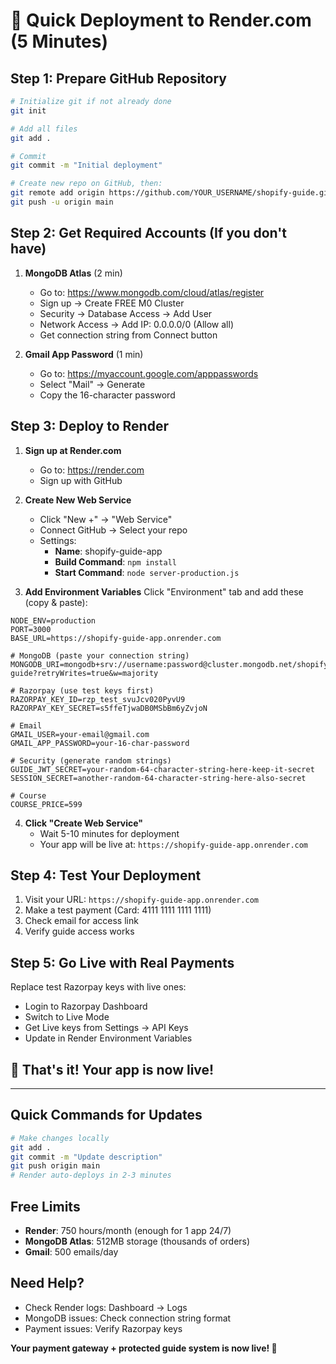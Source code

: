 # 🚀 Quick Deployment to Render.com (5 Minutes)

## Step 1: Prepare GitHub Repository

```bash
# Initialize git if not already done
git init

# Add all files
git add .

# Commit
git commit -m "Initial deployment"

# Create new repo on GitHub, then:
git remote add origin https://github.com/YOUR_USERNAME/shopify-guide.git
git push -u origin main
```

## Step 2: Get Required Accounts (If you don't have)

1. **MongoDB Atlas** (2 min)
   - Go to: https://www.mongodb.com/cloud/atlas/register
   - Sign up → Create FREE M0 Cluster
   - Security → Database Access → Add User
   - Network Access → Add IP: 0.0.0.0/0 (Allow all)
   - Get connection string from Connect button

2. **Gmail App Password** (1 min)
   - Go to: https://myaccount.google.com/apppasswords
   - Select "Mail" → Generate
   - Copy the 16-character password

## Step 3: Deploy to Render

1. **Sign up at Render.com**
   - Go to: https://render.com
   - Sign up with GitHub

2. **Create New Web Service**
   - Click "New +" → "Web Service"
   - Connect GitHub → Select your repo
   - Settings:
     - **Name**: shopify-guide-app
     - **Build Command**: `npm install`
     - **Start Command**: `node server-production.js`

3. **Add Environment Variables**
   Click "Environment" tab and add these (copy & paste):

```env
NODE_ENV=production
PORT=3000
BASE_URL=https://shopify-guide-app.onrender.com

# MongoDB (paste your connection string)
MONGODB_URI=mongodb+srv://username:password@cluster.mongodb.net/shopify-guide?retryWrites=true&w=majority

# Razorpay (use test keys first)
RAZORPAY_KEY_ID=rzp_test_svuJcv020PyvU9
RAZORPAY_KEY_SECRET=s5ffeTjwaDB0MSbBm6yZvjoN

# Email
GMAIL_USER=your-email@gmail.com
GMAIL_APP_PASSWORD=your-16-char-password

# Security (generate random strings)
GUIDE_JWT_SECRET=your-random-64-character-string-here-keep-it-secret
SESSION_SECRET=another-random-64-character-string-here-also-secret

# Course
COURSE_PRICE=599
```

4. **Click "Create Web Service"**
   - Wait 5-10 minutes for deployment
   - Your app will be live at: `https://shopify-guide-app.onrender.com`

## Step 4: Test Your Deployment

1. Visit your URL: `https://shopify-guide-app.onrender.com`
2. Make a test payment (Card: 4111 1111 1111 1111)
3. Check email for access link
4. Verify guide access works

## Step 5: Go Live with Real Payments

Replace test Razorpay keys with live ones:
- Login to Razorpay Dashboard
- Switch to Live Mode
- Get Live keys from Settings → API Keys
- Update in Render Environment Variables

## 🎉 That's it! Your app is now live!

---

## Quick Commands for Updates

```bash
# Make changes locally
git add .
git commit -m "Update description"
git push origin main
# Render auto-deploys in 2-3 minutes
```

## Free Limits
- **Render**: 750 hours/month (enough for 1 app 24/7)
- **MongoDB Atlas**: 512MB storage (thousands of orders)
- **Gmail**: 500 emails/day

## Need Help?
- Check Render logs: Dashboard → Logs
- MongoDB issues: Check connection string format
- Payment issues: Verify Razorpay keys

**Your payment gateway + protected guide system is now live! 🚀**

